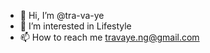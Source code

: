 - 👋 Hi, I’m @tra-va-ye
- 👀 I’m interested in Lifestyle
- 📫 How to reach me travaye.ng@gmail.com

<!---
tra-va-ye/tra-va-ye is a ✨ special ✨ repository because its `README.md` (this file) appears on your GitHub profile.
You can click the Preview link to take a look at your changes.
--->
